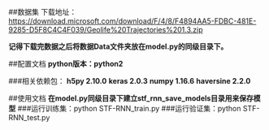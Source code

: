 ##数据集
下载地址：
https://download.microsoft.com/download/F/4/8/F4894AA5-FDBC-481E-9285-D5F8C4C4F039/Geolife%20Trajectories%201.3.zip

**记得下载完数据之后将数据Data文件夹放在model.py的同级目录下。**

##配置文档
**python版本：python2**

###相关依赖包：
**h5py 2.10.0**
**keras 2.0.3**
**numpy 1.16.6**
**haversine 2.2.0**


##使用文档
**在model.py同级目录下建立stf_rnn_save_models目录用来保存模型**
###运行训练集：python STF-RNN_train.py
###运行验证集：python STF-RNN_test.py
